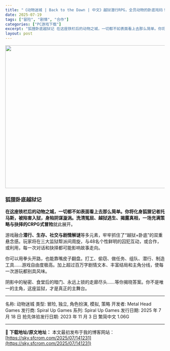 ```yaml
---
title: "《动物迷城 | Back to the Dawn | 中文》越狱潜行RPG，全员动物的卧底戏码！"
date: 2025-07-19
tags: ["冒险", "剧情", "合作"]
categories: ["PC游戏下载"]
excerpt: "狐狸卧底越狱记 在这座铁栏后的动物之城，一切都不如表面看上去那么简单。你将化身狐狸记者托马斯，被陷害入狱，身陷阴谋漩涡。洗清冤屈、越狱逃生、揭露真相，一场充满策略与抉择的CRPG式冒险就此展开。 游戏融合潜行、生存、社交与剧情解谜等多元素，牢牢抓住了“越狱+卧底”的双重悬念感。玩家将在三大监狱帮派间&hellip;"
layout: post
---
```


<img class="aligncenter size-full wp-image-141232" src="https://sky.sfcrom.com/wp-content/uploads/2025/07/2025071905454432.webp" alt="" width="800" height="450" />
<h3><strong>狐狸卧底越狱记</strong></h3>
<strong>在这座铁栏后的动物之城，一切都不如表面看上去那么简单。你将化身狐狸记者托马斯，被陷害入狱，身陷阴谋漩涡。洗清冤屈、越狱逃生、揭露真相，一场充满策略与抉择的CRPG式冒险</strong>就此展开。

游戏融合<strong>潜行、生存、社交与剧情解谜</strong>等多元素，牢牢抓住了“越狱+卧底”的双重悬念感。玩家将在三大监狱帮派间周旋，与48名个性鲜明的囚犯互动，或合作，或利用，每一次对话和抉择都可能影响故事走向。

你可以用拳头开路，也能靠嘴皮子翻盘。打工、偷窃、做任务、组队、潜行、制造工具……游戏自由度极高。加上超过百万字剧情文本、丰富结局和主角分线，使每一次游玩都别具风味。

阴影中的秘密、食堂后的暗门、永远上锁的走廊尽头……等你揭晓答案。你不是唯一的主角，这座监狱，才是真正的主舞台。

<hr />

名称: 动物迷城
类型: 冒险, 独立, 角色扮演, 模拟, 策略
开发者: Metal Head Games
发行商: Spiral Up Games
系列: Spiral Up Games
发行日期: 2025 年 7 月 18 日
抢先体验发行日期: 2023 年 11 月 3 日
繁简中文
1.06G

---
📖 **下载地址/原文地址：** 本文最初发布于我的博客网站：[https://sky.sfcrom.com/2025/07/141231](https://sky.sfcrom.com/2025/07/141231)
